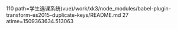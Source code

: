 110 path=学生选课系统(vue)/work/xk3/node_modules/babel-plugin-transform-es2015-duplicate-keys/README.md
27 atime=1509363634.513063
